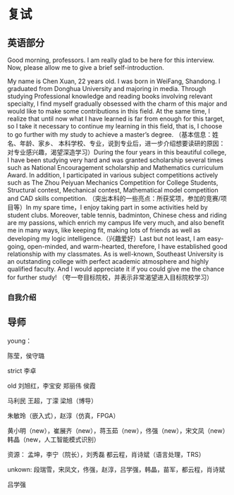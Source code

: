# 复试

## 英语部分

Good morning, professors. I am really glad to be here for this interview. Now, please allow me to give a brief self-introduction.

My name is Chen Xuan, 22 years old. I was born in WeiFang, Shandong. I graduated from Donghua University and majoring in media.        Through studying Professional knowledge and reading books involving relevant specialty, I find myself gradually obsessed with the charm of this major and would like to make some contributions in this field.      At the same time, I realize that until now what I have learned is far from enough for this target, so I take it necessary to continue my learning in this field, that is, I choose to go further with my study to achieve a master’s degree.   （基本信息：姓名、年龄、家乡、 本科学校、专业，说到专业后，进一步介绍想要读研的原因：对专业感兴趣，渴望深造学习）During the four years in this beautiful college, I have been studying very hard and was granted scholarship several times such as National Encouragement scholarship and Mathematics curriculum Award.     In addition, I participated in various subject competitions actively such as The Zhou Peiyuan Mechanics Competition for College Students, Structural contest, Mechanical contest, Mathematical model competition and CAD skills competition. （突出本科的一些亮点：所获奖项，参加的竞赛/项目等）In my spare time，I enjoy taking part in some activities held by student clubs. Moreover, table tennis, badminton, Chinese chess and riding are my passions, which enrich my campus life very much, and also benefit me in many ways, like keeping fit, making lots of friends as well as developing my logic intelligence.（兴趣爱好）Last but not least, I am easy-going, open-minded, and warm-hearted, therefore, I have established good relationship with my classmates.  As is well-known, Southeast University is an outstanding college with perfect academic atmosphere and highly qualified faculty.  And I would appreciate it if you could give me the chance for further study! （夸一夸目标院校，并表示非常渴望进入目标院校学习）

### 自我介绍

## 导师

young：

陈莹，侯守璐

strict
李卓

old
刘旭红，李宝安
郑丽伟
侯霞

马利民
王超，丁濛
梁旭（博导）

朱敏玲（嵌入式），赵淳（仿真，FPGA）

黄小明（new），崔展齐（new），蒋玉茹（new），佟强（new），宋文凤（new）
韩晶（new，人工智能模式识别）

资源：
孟坤，李宁（院长），刘秀磊
都云程，肖诗斌（语言处理，TRS）

unkown:
段瑞雪，宋凤文，佟强，赵淳，吕学强，韩晶，苗军，都云程，肖诗斌

吕学强
